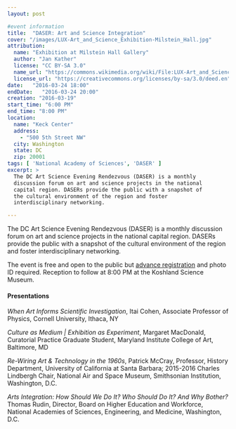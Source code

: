 ```yaml
---
layout: post

#event information
title:  "DASER: Art and Science Integration"
cover: "/images/LUX-Art_and_Science_Exhibition-Milstein_Hall.jpg"
attribution:
  name: "Exhibition at Milstein Hall Gallery"
  author: "Jan Kather"
  license: "CC BY-SA 3.0"
  name_url: "https://commons.wikimedia.org/wiki/File:LUX-Art_and_Science_Exhibition-Milstein_Hall.jpg"
  license_url: "https://creativecommons.org/licenses/by-sa/3.0/deed.en"
date:   "2016-03-24 18:00"
endDate:   "2016-03-24 20:00"
creation: "2016-03-19"
start_time: "6:00 PM"
end_time: "8:00 PM"
location:
  name: "Keck Center"
  address:
    - "500 5th Street NW"
  city: Washington
  state: DC
  zip: 20001
tags: [ 'National Academy of Sciences', 'DASER' ]
excerpt: >
  The DC Art Science Evening Rendezvous (DASER) is a monthly
  discussion forum on art and science projects in the national
  capital region. DASERs provide the public with a snapshot of
  the cultural environment of the region and foster
  interdisciplinary networking.

---
```


The DC Art Science Evening Rendezvous (DASER) is a monthly
discussion forum on art and science projects in the national
capital region. DASERs provide the public with a snapshot
of the cultural environment of the region and foster
interdisciplinary networking.

The event is free and open to the public but 
[advance registration](http://www.cpnas.org/events/daser-032416.html)
and photo ID required. Reception to follow at 8:00 PM at the
Koshland Science Museum.

#### Presentations

*When Art Informs Scientific Investigation*, Itai Cohen,
Associate Professor of Physics, Cornell University, Ithaca, NY

*Culture as Medium | Exhibition as Experiment*, Margaret MacDonald,
Curatorial Practice Graduate Student, Maryland Institute
College of Art, Baltimore, MD

*Re-Wiring Art & Technology in the 1960s*, Patrick McCray,
Professor, History Department, University of California at
Santa Barbara; 2015-2016 Charles Lindbergh Chair,
National Air and Space Museum, Smithsonian Institution, Washington, D.C.

*Arts Integration: How Should We Do It? Who Should Do It?
And Why Bother?* Thomas Rudin, Director, Board on Higher
Education and Workforce, National Academies of Sciences,
Engineering, and Medicine, Washington, D.C.
